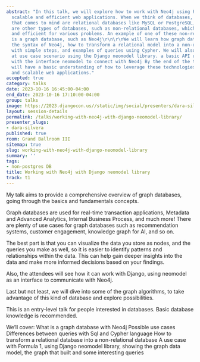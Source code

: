 ```yaml
---
abstract: "In this talk, we will explore how to work with Neo4j using Python to build
  scalable and efficient web applications. When we think of databases, the first thing
  that comes to mind are relational databases like MySQL or PostgreSQL, but there
  are other types of databases, such as non-relational databases, which are very useful
  and efficient for various problems. An example of one of these non-relational databases
  is a graph database, such as Neo4j\r\n\r\nWe will learn how graph databases work,
  the syntax of Neo4j, how to transform a relational model into a non-relational one
  with simple steps, and examples of queries using Cypher. We will also take a look
  at use case scenario using the Django neomodel library. a basic API using Django
  with the interface neomodel to connect with Neo4j By the end of the talk, attendees
  will have a basic understanding of how to leverage these technologies to build fast
  and scalable web applications."
accepted: true
category: talks
date: 2023-10-16 16:45:00-04:00
end_date: 2023-10-16 17:10:00-04:00
group: talks
image: https://2023.djangocon.us//static/img/social/presenters/dara-silvera.png
layout: session-details
permalink: /talks/working-with-neo4j-with-django-neomodel-library/
presenter_slugs:
- dara-silvera
published: true
room: Grand Ballroom III
sitemap: true
slug: working-with-neo4j-with-django-neomodel-library
summary: ''
tags:
- non-postgres DB
title: Working with Neo4j with Django neomodel library
track: t1
---
```


My talk aims to provide a comprehensive overview of graph databases, going through the basics and fundamentals concepts.

Graph databases are used for real-time transaction applications, Metadata and Advanced Analytics, Internal Business Process, and much more! There are plenty of use cases for graph databases such as recommendation systems, customer engagement, knowledge graph for AI, and so on.

The best part is that you can visualize the data you store as nodes, and the queries you make as well, so it is easier to identify patterns and relationships within the data. This can help gain deeper insights into the data and make more informed decisions based on your findings.

Also, the attendees will see how it can work with Django, using neomodel as an interface to communicate with Neo4j.

Last but not least, we will dive into some of the graph algorithms, to take advantage of this kind of database and explore possibilities.

This is an entry-level talk for people interested in databases. Basic database knowledge is recommended.

We’ll cover:
What is a graph database with Neo4j
Possible use cases
Differences between queries with Sql and Cypher language
How to transform a relational database into a non-relational database
A use case with Formula 1, using Django neomodel library, showing the graph data model, the graph that built and some interesting queries
